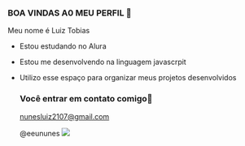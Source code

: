 ### BOA VINDAS A0 MEU PERFIL 🖤
Meu nome é Luiz Tobias
- Estou estudando no Alura
- Estou me desenvolvendo na linguagem javascrpit
- Utilizo esse espaço para organizar meus projetos desenvolvidos

  ### Você entrar em contato comigo📧

  nunesluiz2107@gmail.com
  
  @eeununes
  ![](https://media1.tenor.com/m/LYQ22GVFtfUAAAAC/epic-embed.gif_)
